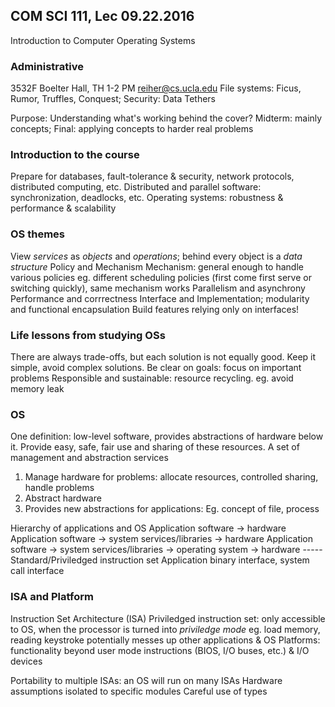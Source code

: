## COM SCI 111, Lec 09.22.2016
Introduction to Computer Operating Systems

### Administrative
3532F Boelter Hall, TH 1-2 PM
reiher@cs.ucla.edu
File systems: Ficus, Rumor, Truffles, Conquest; Security: Data Tethers

Purpose: Understanding what's working behind the cover? 
Midterm: mainly concepts; Final: applying concepts to harder real problems

### Introduction to the course
Prepare for databases, fault-tolerance & security, network protocols, distributed computing, etc.
Distributed and parallel software: synchronization, deadlocks, etc.
Operating systems: robustness & performance & scalability

### OS themes
View *services* as *objects* and *operations*; behind every object is a *data structure*
Policy and Mechanism
	Mechanism: general enough to handle various policies
	eg. different scheduling policies (first come first serve or switching quickly), same mechanism works
Parallelism and asynchrony
Performance and corrrectness
Interface and Implementation; modularity and functional encapsulation
	Build features relying only on interfaces!

### Life lessons from studying OSs
There are always trade-offs, but each solution is not equally good.
Keep it simple, avoid complex solutions.
Be clear on goals: focus on important problems
Responsible and sustainable: resource recycling. eg. avoid memory leak

### OS
One definition: low-level software, provides abstractions of hardware below it. Provide easy, safe, fair use and sharing of these resources.
A set of management and abstraction services

1. Manage hardware for problems: allocate resources, controlled sharing, handle problems
2. Abstract hardware
3. Provides new abstractions for applications: Eg. concept of file, process

Hierarchy of applications and OS
	Application software -> hardware
	Application software -> system services/libraries -> hardware
    Application software -> system services/libraries -> operating system -> hardware
    -----
    Standard/Priviledged instruction set
    Application binary interface, system call interface

### ISA and Platform
Instruction Set Architecture (ISA)
Priviledged instruction set: only accessible to OS, when the processor is turned into *priviledge mode*
	eg. load memory, reading keystroke
	potentially messes up other applications & OS
Platforms: functionality beyond user mode instructions (BIOS, I/O buses, etc.) & I/O devices

Portability to multiple ISAs: an OS will run on many ISAs
	Hardware assumptions isolated to specific modules
	Careful use of types